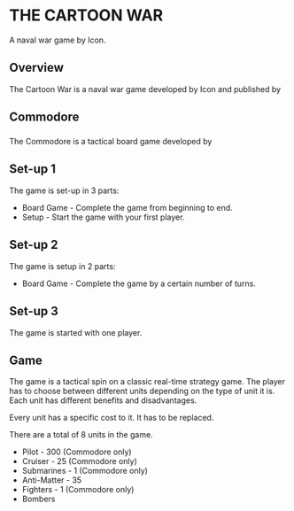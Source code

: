 # THE CARTOON WAR

A naval war game by Icon.

## Overview

The Cartoon War is a naval war game developed by                     Icon and published by                                                                                                                                   

## Commodore

###  

The Commodore is a tactical board game developed by                                                  

## Set-up 1

The game is set-up in 3 parts:

*   Board Game - Complete the game from beginning to end.
*   Setup - Start the game with your first player.

## Set-up 2

The game is setup in 2 parts:

*   Board Game - Complete the game by a certain number of turns.

## Set-up 3

The game is started with one player.

## Game

The game is a tactical spin on a classic real-time strategy game. The player has to choose between different units depending on the type of unit it is. Each unit has different benefits and disadvantages.

Every unit has a specific cost to it. It has to be replaced.

There are a total of 8 units in the game.

*   Pilot - 300 (Commodore only)
*   Cruiser - 25 (Commodore only)
*   Submarines - 1 (Commodore only)
*   Anti-Matter - 35
*   Fighters - 1 (Commodore only)
*   Bombers